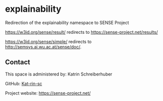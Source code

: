 # explainability
Redirection of the explainability namespace to SENSE Project

https://w3id.org/sense/result/ redirects to https://sense-project.net/results/

https://w3id.org/sense/simple/ redirects to http://semsys.ai.wu.ac.at/sense/doc/.

## Contact
This space is administered by: Katrin Schreiberhuber

GitHub: [Kat-rin-sc](https://github.com/Kat-rin-sc)

Project website: https://sense-project.net/